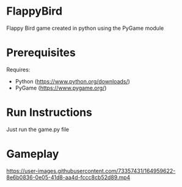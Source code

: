 # FlappyBird 
Flappy Bird game created in python using the PyGame module


# Prerequisites 

Requires:
- Python (https://www.python.org/downloads/)
- PyGame (https://www.pygame.org/)


# Run Instructions

Just run the game.py file

# Gameplay


https://user-images.githubusercontent.com/73357431/164959622-8e6b0836-0e05-41d8-aa4d-fccc8cb52d89.mp4

